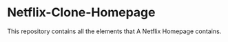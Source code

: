 # Netflix-Clone-Homepage
This repository contains all the elements that A Netflix Homepage contains.
